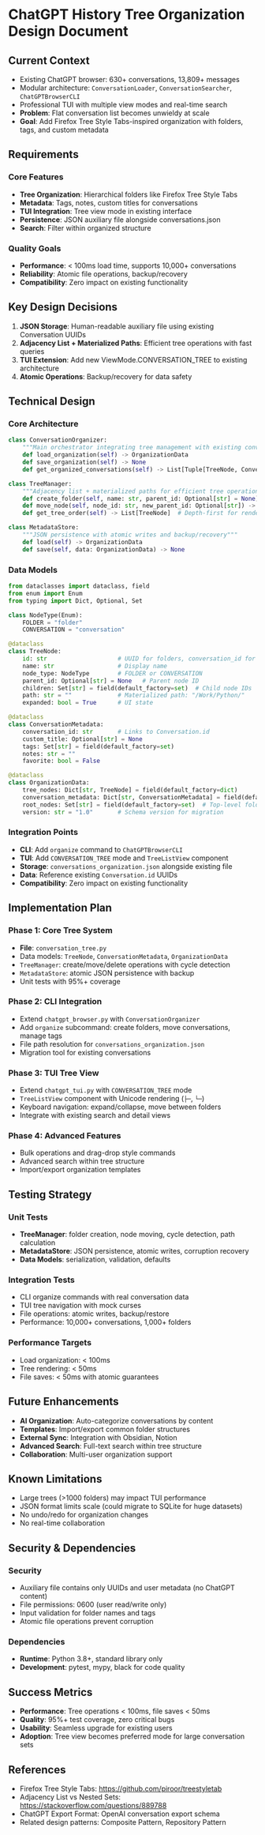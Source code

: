 # ChatGPT History Tree Organization Design Document

## Current Context
- Existing ChatGPT browser: 630+ conversations, 13,809+ messages
- Modular architecture: `ConversationLoader`, `ConversationSearcher`, `ChatGPTBrowserCLI`
- Professional TUI with multiple view modes and real-time search
- **Problem**: Flat conversation list becomes unwieldy at scale
- **Goal**: Add Firefox Tree Style Tabs-inspired organization with folders, tags, and custom metadata

## Requirements

### Core Features
- **Tree Organization**: Hierarchical folders like Firefox Tree Style Tabs
- **Metadata**: Tags, notes, custom titles for conversations
- **TUI Integration**: Tree view mode in existing interface
- **Persistence**: JSON auxiliary file alongside conversations.json
- **Search**: Filter within organized structure

### Quality Goals
- **Performance**: < 100ms load time, supports 10,000+ conversations
- **Reliability**: Atomic file operations, backup/recovery
- **Compatibility**: Zero impact on existing functionality

## Key Design Decisions

1. **JSON Storage**: Human-readable auxiliary file using existing Conversation UUIDs
2. **Adjacency List + Materialized Paths**: Efficient tree operations with fast queries
3. **TUI Extension**: Add new ViewMode.CONVERSATION_TREE to existing architecture
4. **Atomic Operations**: Backup/recovery for data safety

## Technical Design

### Core Architecture

```python
class ConversationOrganizer:
    """Main orchestrator integrating tree management with existing conversation data"""
    def load_organization(self) -> OrganizationData
    def save_organization(self) -> None
    def get_organized_conversations(self) -> List[Tuple[TreeNode, Conversation]]

class TreeManager:
    """Adjacency list + materialized paths for efficient tree operations"""
    def create_folder(self, name: str, parent_id: Optional[str] = None) -> str
    def move_node(self, node_id: str, new_parent_id: Optional[str]) -> None
    def get_tree_order(self) -> List[TreeNode]  # Depth-first for rendering

class MetadataStore:
    """JSON persistence with atomic writes and backup/recovery"""
    def load(self) -> OrganizationData
    def save(self, data: OrganizationData) -> None
```

### Data Models

```python
from dataclasses import dataclass, field
from enum import Enum
from typing import Dict, Optional, Set

class NodeType(Enum):
    FOLDER = "folder"
    CONVERSATION = "conversation"

@dataclass
class TreeNode:
    id: str                    # UUID for folders, conversation_id for conversations
    name: str                  # Display name
    node_type: NodeType        # FOLDER or CONVERSATION
    parent_id: Optional[str] = None   # Parent node ID
    children: Set[str] = field(default_factory=set)  # Child node IDs
    path: str = ""             # Materialized path: "/Work/Python/"
    expanded: bool = True      # UI state

@dataclass
class ConversationMetadata:
    conversation_id: str       # Links to Conversation.id
    custom_title: Optional[str] = None
    tags: Set[str] = field(default_factory=set)
    notes: str = ""
    favorite: bool = False

@dataclass
class OrganizationData:
    tree_nodes: Dict[str, TreeNode] = field(default_factory=dict)
    conversation_metadata: Dict[str, ConversationMetadata] = field(default_factory=dict)
    root_nodes: Set[str] = field(default_factory=set)  # Top-level folder IDs
    version: str = "1.0"       # Schema version for migration
```

### Integration Points

- **CLI**: Add `organize` command to `ChatGPTBrowserCLI`
- **TUI**: Add `CONVERSATION_TREE` mode and `TreeListView` component
- **Storage**: `conversations_organization.json` alongside existing file
- **Data**: Reference existing `Conversation.id` UUIDs
- **Compatibility**: Zero impact on existing functionality

## Implementation Plan

### Phase 1: Core Tree System
- **File**: `conversation_tree.py`
- Data models: `TreeNode`, `ConversationMetadata`, `OrganizationData`
- `TreeManager`: create/move/delete operations with cycle detection
- `MetadataStore`: atomic JSON persistence with backup
- Unit tests with 95%+ coverage

### Phase 2: CLI Integration  
- Extend `chatgpt_browser.py` with `ConversationOrganizer`
- Add `organize` subcommand: create folders, move conversations, manage tags
- File path resolution for `conversations_organization.json`
- Migration tool for existing conversations

### Phase 3: TUI Tree View
- Extend `chatgpt_tui.py` with `CONVERSATION_TREE` mode
- `TreeListView` component with Unicode rendering (`├─`, `└─`)
- Keyboard navigation: expand/collapse, move between folders
- Integrate with existing search and detail views

### Phase 4: Advanced Features
- Bulk operations and drag-drop style commands
- Advanced search within tree structure
- Import/export organization templates

## Testing Strategy

### Unit Tests
- **TreeManager**: folder creation, node moving, cycle detection, path calculation
- **MetadataStore**: JSON persistence, atomic writes, corruption recovery
- **Data Models**: serialization, validation, defaults

### Integration Tests  
- CLI organize commands with real conversation data
- TUI tree navigation with mock curses
- File operations: atomic writes, backup/restore
- Performance: 10,000+ conversations, 1,000+ folders

### Performance Targets
- Load organization: < 100ms
- Tree rendering: < 50ms
- File saves: < 50ms with atomic guarantees


## Future Enhancements

- **AI Organization**: Auto-categorize conversations by content
- **Templates**: Import/export common folder structures  
- **External Sync**: Integration with Obsidian, Notion
- **Advanced Search**: Full-text search within tree structure
- **Collaboration**: Multi-user organization support

## Known Limitations

- Large trees (>1000 folders) may impact TUI performance
- JSON format limits scale (could migrate to SQLite for huge datasets)
- No undo/redo for organization changes
- No real-time collaboration

## Security & Dependencies

### Security
- Auxiliary file contains only UUIDs and user metadata (no ChatGPT content)
- File permissions: 0600 (user read/write only)
- Input validation for folder names and tags
- Atomic file operations prevent corruption

### Dependencies
- **Runtime**: Python 3.8+, standard library only
- **Development**: pytest, mypy, black for code quality

## Success Metrics

- **Performance**: Tree operations < 100ms, file saves < 50ms
- **Quality**: 95%+ test coverage, zero critical bugs  
- **Usability**: Seamless upgrade for existing users
- **Adoption**: Tree view becomes preferred mode for large conversation sets

## References
- Firefox Tree Style Tabs: https://github.com/piroor/treestyletab
- Adjacency List vs Nested Sets: https://stackoverflow.com/questions/889788
- ChatGPT Export Format: OpenAI conversation export schema
- Related design patterns: Composite Pattern, Repository Pattern